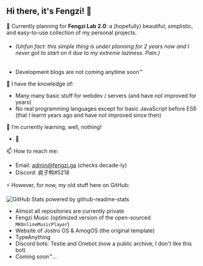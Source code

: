 ## Hi there, it's Fengzi! 👋

🔭 Currently planning for **Fengzi Lab 2.0**: a (hopefully) beautiful, simplistic, and easy-to-use collection of my personal projects.
  - ###### (Unfun fact: this simple thing is under planning for 2 years now and I never got to start on it due to my extreme laziness. Pain.)
  - Development blogs are not coming anytime soon™

💬 I have the knowledge of:
  - Many many basic stuff for webdev / servers (and have not improved for years)
  - No real programming languages except for basic JavaScript before ES6 (that I learnt years ago and have not improved since then)

🌱 I’m currently learning, well, nothing!
  - 🎉

📫 How to reach me: 
  - Email: admin@fengzi.ga (checks decade-ly)
  - Discord: 疯子鸭#5218

⚡ However, for now, my old stuff here on GitHub:

![GitHub Stats powered by github-readme-stats](https://github-readme-stats.vercel.app/api?username=F-fengzi&count_private=true&show_icons=true&theme=nightowl&title_color=A44EED&border_color=A44EED&bg_color=DEG,193549,000000&border_radius=15&hide_title=true&include_all_commits=true)
  - Almost all repositories are currently private
  - Fengzi Music (optimized version of the open-sourced `MKOnlineMusicPlayer`)
  - Website of Jostro OS & AmogOS (the original template)
  - TypeAnything
  - Discord bots: Testie and Onebot (now a public archive, I don't like this bot)
  - Coming soon™...
